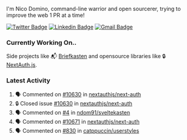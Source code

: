 
I'm Nico Domino, command-line warrior and open sourcerer, trying to improve the web 1 PR at a time!

[![Twitter Badge](https://img.shields.io/badge/-@ndom91-1ca0f1?style=flat-square&labelColor=1ca0f1&logo=twitter&logoColor=white&link=https://twitter.com/ndom91)](https://twitter.com/ndom91) [![Linkedin Badge](https://img.shields.io/badge/-ndom91-blue?style=flat-square&logo=Linkedin&logoColor=white&link=https://www.linkedin.com/in/ndom91/)](https://www.linkedin.com/in/ndom91/) [![Gmail Badge](https://img.shields.io/badge/-yo@ndo.dev-c14438?style=flat-square&logo=mail.ru&logoColor=white&link=mailto:yo@ndo.dev)](mailto:yo@ndo.dev)

### Currently Working On..

Side projects like 📬 [Briefkasten](https://briefkastenhq.com) and opensource libraries like 🔒 [NextAuth.js](https://github.com/nextauthjs/next-auth).

<!--START_SECTION_PROFILE_VIEWS:readme-info-->
<!--END_SECTION_PROFILE_VIEWS:readme-info-->

<!--START_SECTION_DAILY_COMMIT:readme-info-->
<!--END_SECTION_DAILY_COMMIT:readme-info-->

<!--START_SECTION_WEEKLY_COMMIT:readme-info-->
<!--END_SECTION_WEEKLY_COMMIT:readme-info-->

### Latest Activity

<!--START_SECTION:activity-->
1. 🗣 Commented on [#10630](https://github.com/nextauthjs/next-auth/issues/10630#issuecomment-2069801916) in [nextauthjs/next-auth](https://github.com/nextauthjs/next-auth)
2. 🔒 Closed issue [#10630](https://github.com/nextauthjs/next-auth/issues/10630) in [nextauthjs/next-auth](https://github.com/nextauthjs/next-auth)
3. 🗣 Commented on [#4](https://github.com/ndom91/sveltekasten/issues/4#issuecomment-2069786882) in [ndom91/sveltekasten](https://github.com/ndom91/sveltekasten)
4. 🗣 Commented on [#10671](https://github.com/nextauthjs/next-auth/pull/10671#issuecomment-2069004745) in [nextauthjs/next-auth](https://github.com/nextauthjs/next-auth)
5. 🗣 Commented on [#830](https://github.com/catppuccin/userstyles/pull/830#issuecomment-2068185162) in [catppuccin/userstyles](https://github.com/catppuccin/userstyles)
<!--END_SECTION:activity-->
